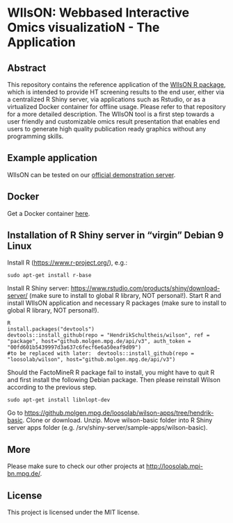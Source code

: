 # WIlsON: Webbased Interactive Omics visualizatioN -  The Application
## Abstract
This repository contains the reference application of the [WIlsON R package]( https://github.molgen.mpg.de/loosolab/wilson), which is intended to provide HT screening results to the end user, either via a centralized R Shiny server, via applications such as Rstudio, or as a virtualized Docker container for offline usage. Please refer to that repository for a more detailed description. The WIlsON tool is a first step towards a user friendly and customizable omics result presentation that enables end users to generate high quality publication ready graphics without any programming skills.

## Example application
WIlsON can be tested on our [official demonstration server](http://loosolab.mpi-bn.mpg.de/apps/wilson/).  

## Docker
Get a Docker container [here](https://hub.docker.com/r/loosolab/wilson/).

## Installation of R Shiny server in “virgin” Debian 9 Linux
Install R (https://www.r-project.org/), e.g.:
```
sudo apt-get install r-base
```
Install R Shiny server: https://www.rstudio.com/products/shiny/download-server/ (make sure to install to global R library, NOT personal!).
Start R and install WIlsON application and necessary R packages (make sure to install to global R library, NOT personal!).
```
R
install.packages("devtools")
devtools::install_github(repo = "HendrikSchultheis/wilson", ref = "package", host="github.molgen.mpg.de/api/v3", auth_token = "00fd601b5439997d3a637c6fecf6e6a50eaf9d09")
#to be replaced with later:  devtools::install_github(repo = "loosolab/wilson", host="github.molgen.mpg.de/api/v3")
```
Should the FactoMineR R package fail to install, you might have to quit R and first install the following Debian package. Then please reinstall Wilson according to the previous step.
```
sudo apt-get install libnlopt-dev
```

Go to https://github.molgen.mpg.de/loosolab/wilson-apps/tree/hendrik-basic.
Clone or download.
Unzip.
Move wilson-basic folder into R Shiny server apps folder (e.g. /srv/shiny-server/sample-apps/wilson-basic).

## More
Please make sure to check our other projects at http://loosolab.mpi-bn.mpg.de/.

## License
This project is licensed under the MIT license.
